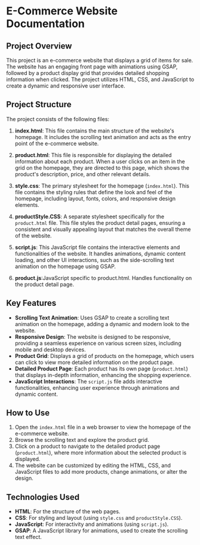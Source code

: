 # E-Commerce Website Documentation

## Project Overview

This project is an e-commerce website that displays a grid of items for sale. The website has an engaging front page with animations using GSAP, followed by a product display grid that provides detailed shopping information when clicked. The project utilizes HTML, CSS, and JavaScript to create a dynamic and responsive user interface.

## Project Structure

The project consists of the following files:

1. **index.html**: This file contains the main structure of the website's homepage. It includes the scrolling text animation and acts as the entry point of the e-commerce website.

2. **product.html**: This file is responsible for displaying the detailed information about each product. When a user clicks on an item in the grid on the homepage, they are directed to this page, which shows the product's description, price, and other relevant details.

3. **style.css**: The primary stylesheet for the homepage (`index.html`). This file contains the styling rules that define the look and feel of the homepage, including layout, fonts, colors, and responsive design elements.

4. **productStyle.CSS**: A separate stylesheet specifically for the `product.html` file. This file styles the product detail pages, ensuring a consistent and visually appealing layout that matches the overall theme of the website.

5. **script.js**: This JavaScript file contains the interactive elements and functionalities of the website. It handles animations, dynamic content loading, and other UI interactions, such as the side-scrolling text animation on the homepage using GSAP.

6. **product.js**:JavaScript specific to product.html. Handles functionality on the product detail page.

## Key Features

- **Scrolling Text Animation**: Uses GSAP to create a scrolling text animation on the homepage, adding a dynamic and modern look to the website.
- **Responsive Design**: The website is designed to be responsive, providing a seamless experience on various screen sizes, including mobile and desktop devices.
- **Product Grid**: Displays a grid of products on the homepage, which users can click to view more detailed information on the product page.
- **Detailed Product Page**: Each product has its own page (`product.html`) that displays in-depth information, enhancing the shopping experience.
- **JavaScript Interactions**: The `script.js` file adds interactive functionalities, enhancing user experience through animations and dynamic content.

## How to Use

1. Open the `index.html` file in a web browser to view the homepage of the e-commerce website.
2. Browse the scrolling text and explore the product grid.
3. Click on a product to navigate to the detailed product page (`product.html`), where more information about the selected product is displayed.
4. The website can be customized by editing the HTML, CSS, and JavaScript files to add more products, change animations, or alter the design.

## Technologies Used

- **HTML**: For the structure of the web pages.
- **CSS**: For styling and layout (using `style.css` and `productStyle.CSS`).
- **JavaScript**: For interactivity and animations (using `script.js`).
- **GSAP**: A JavaScript library for animations, used to create the scrolling text effect.
